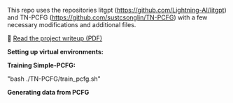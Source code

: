 This repo uses the repositories litgpt (https://github.com/Lightning-AI/litgpt) and TN-PCFG (https://github.com/sustcsonglin/TN-PCFG) with a few necessary modifications and additional files. 

📄 [Read the project writeup (PDF)](pcfg_pretraining/EnhancingPretrainingDataEfficiencyUsingPCFGs_writeup.pdf)

**Setting up virtual environments:**




**Training Simple-PCFG:**

"bash ./TN-PCFG/train_pcfg.sh"


**Generating data from PCFG**
